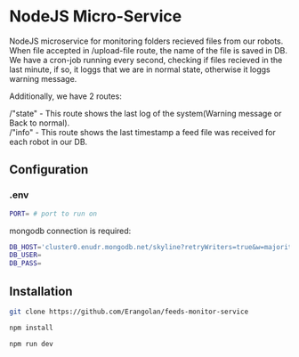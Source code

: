 # NodeJS Micro-Service
NodeJS microservice for monitoring folders recieved files from our robots.
When file accepted in /upload-file route, the name of the file is saved in DB.
We have a cron-job running every second, checking if files recieved
in the last minute, if so, it loggs that we are in normal state, otherwise it
loggs warning message.

Additionally, we have 2 routes: <br />

/"state" - This route shows the last log of the system(Warning message or Back to normal). <br />
/"info" - This route shows the last timestamp a feed file was received for each robot in our DB.

## Configuration

### .env

```bash
PORT= # port to run on
```
mongodb connection is required:
```bash
DB_HOST='cluster0.enudr.mongodb.net/skyline?retryWriters=true&w=majority'
DB_USER=
DB_PASS=
```

## Installation

```bash
git clone https://github.com/Erangolan/feeds-monitor-service
```

```bash
npm install
```

```bash
npm run dev
```